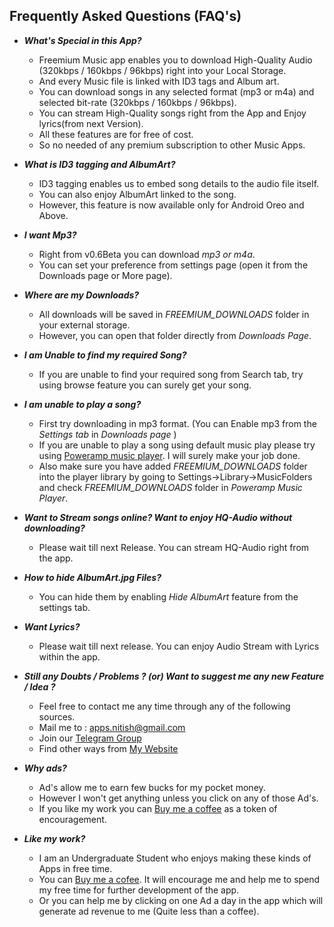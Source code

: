 ## Frequently Asked Questions (FAQ's)
* ***What's Special in this App?***
    * Freemium Music app enables you to download High-Quality Audio (320kbps / 160kbps / 96kbps) right into your Local Storage.
    * And every Music file is linked with ID3 tags and Album art.
    * You can download songs in any selected format (mp3 or m4a) and selected bit-rate (320kbps / 160kbps / 96kbps).
    * You can stream High-Quality songs right from the App and Enjoy lyrics(from next Version).
    * All these features are for free of cost.
    * So no needed of any premium subscription to other Music Apps.

* ***What is ID3 tagging and AlbumArt?***
    * ID3 tagging enables us to embed song details to the audio file itself.
    * You can also enjoy AlbumArt linked to the song.
    * However, this feature is now available only for Android Oreo and Above.

* ***I want Mp3?***
    * Right from v0.6Beta you can download *mp3 or m4a*.
    * You can set your preference from settings page (open it from the Downloads page or More page).

* ***Where are my Downloads?***
    * All downloads will be saved in *FREEMIUM_DOWNLOADS* folder in your external storage.
    * However, you can open that folder directly from *Downloads Page*.
    
* ***I am Unable to find my required Song?***
    * If you are unable to find your required song from Search tab, try using browse feature you can surely get your song.
    
* ***I am unable to play a song?***
    * First try downloading in mp3 format. (You can Enable mp3 from the *Settings tab* in *Downloads page* )
    * If you are unable to play a song using default music play please try using [Poweramp music player](https://play.google.com/store/apps/details?id=com.maxmpz.audioplayer). I will surely make your job done.
    * Also make sure you have added *FREEMIUM_DOWNLOADS* folder into the player library by going to  Settings->Library->MusicFolders and check *FREEMIUM_DOWNLOADS* folder in *Poweramp Music Player*.
    
* ***Want to Stream songs online? Want to enjoy HQ-Audio without downloading?***
    * Please wait till next Release. You can stream HQ-Audio right from the app.

* ***How to hide AlbumArt.jpg Files?***
    * You can hide them by enabling *Hide AlbumArt* feature from the settings tab.

* ***Want Lyrics?***
    * Please wait till next release. You can enjoy Audio Stream with Lyrics within the app.

* ***Still any Doubts / Problems ? (or) Want to suggest me any new Feature / Idea ?***
     * Feel free to contact me any time through any of the following sources.
     * Mail me to : apps.nitish@gmail.com
     * Join our [Telegram Group](https://t.me/joinchat/HH4B2xFVtt6_2hbJl_qKQA)
     * Find other ways from [My Website](https://nitishgadangi.github.io/)

* ***Why ads?***
   * Ad's allow me to earn few bucks for my pocket money.
   * However I won't get anything unless you click on any of those Ad's.
   * If you like my work you can [Buy me a coffee]() as a token of encouragement.
    
* ***Like my work?***
   * I am an Undergraduate Student who enjoys making these kinds of Apps in free time.
   * You can [Buy me a cofee](). It will encourage me and help me to spend my free time for further development of the app.
   * Or you can help me by clicking on one Ad a day in the app which will generate ad revenue to me (Quite less than a coffee).
